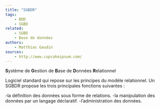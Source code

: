 ```yaml
---
title: "SGBDR"
tags:
    - BDD
    - SGBD
related:
    - SGBD
    - Base de données
authors:
    - Matthias Gaudin
sources:
    - http://www.cupcakeipsum.com/
---
```


**S**ystème de **G**estion de **B**ase de **D**onnées **R**elationnel

Logiciel standard qui repose sur les principes du modèle relationnel. 
Un SGBDR propose les trois principales fonctions suivantes :

-la définition des données sous forme de relations.
-la manipulation des données par un langage déclaratif.
-l’administration des données.
